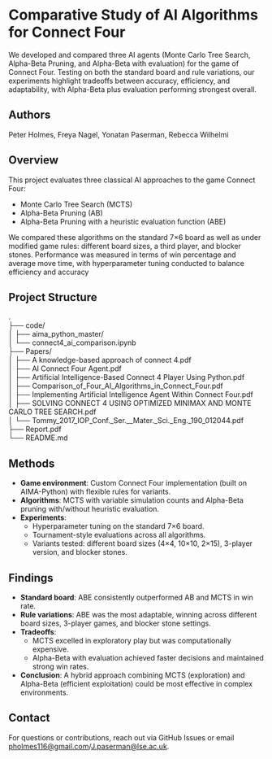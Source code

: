 # Comparative Study of AI Algorithms for Connect Four

We developed and compared three AI agents (Monte Carlo Tree Search, Alpha-Beta Pruning, and Alpha-Beta with evaluation) for the game of Connect Four. Testing on both the standard board and rule variations, our experiments highlight tradeoffs between accuracy, efficiency, and adaptability, with Alpha-Beta plus evaluation performing strongest overall.

## Authors

Peter Holmes, Freya Nagel, Yonatan Paserman, Rebecca Wilhelmi

## Overview

This project evaluates three classical AI approaches to the game Connect Four:
- Monte Carlo Tree Search (MCTS)
- Alpha-Beta Pruning (AB)
- Alpha-Beta Pruning with a heuristic evaluation function (ABE)

We compared these algorithms on the standard 7×6 board as well as under modified game rules: different board sizes, a third player, and blocker stones. Performance was measured in terms of win percentage and average move time, with hyperparameter tuning conducted to balance efficiency and accuracy

## Project Structure

.\
├── code/\
│   ├── aima_python_master/\
│   └── connect4_ai_comparison.ipynb\
├── Papers/\
│   ├── A knowledge-based approach of connect 4.pdf\
│   ├── AI Connect Four Agent.pdf\
│   ├── Artificial Intelligence-Based Connect 4 Player Using Python.pdf\
│   ├── Comparison_of_Four_AI_Algorithms_in_Connect_Four.pdf\
│   ├── Implementing Artificial Intelligence Agent Within Connect Four.pdf\
│   ├── SOLVING CONNECT 4 USING OPTIMIZED MINIMAX AND MONTE CARLO TREE SEARCH.pdf\
│   └── Tommy_2017_IOP_Conf._Ser.__Mater._Sci._Eng._190_012044.pdf\
├── Report.pdf\
└── README.md

## Methods

- **Game environment**: Custom Connect Four implementation (built on AIMA-Python) with flexible rules for variants.
- **Algorithms**: MCTS with variable simulation counts and Alpha-Beta pruning with/without heuristic evaluation.
- **Experiments**:
  - Hyperparameter tuning on the standard 7×6 board.
  - Tournament-style evaluations across all algorithms.
  - Variants tested: different board sizes (4×4, 10×10, 2×15), 3-player version, and blocker stones.

## Findings

- **Standard board**: ABE consistently outperformed AB and MCTS in win rate.
- **Rule variations**: ABE was the most adaptable, winning across different board sizes, 3-player games, and blocker stone settings.
- **Tradeoffs**:
  - MCTS excelled in exploratory play but was computationally expensive.
  - Alpha-Beta with evaluation achieved faster decisions and maintained strong win rates.
- **Conclusion**: A hybrid approach combining MCTS (exploration) and Alpha-Beta (efficient exploitation) could be most effective in complex environments.

## Contact

For questions or contributions, reach out via GitHub Issues or email pholmes116@gmail.com/J.paserman@lse.ac.uk.
